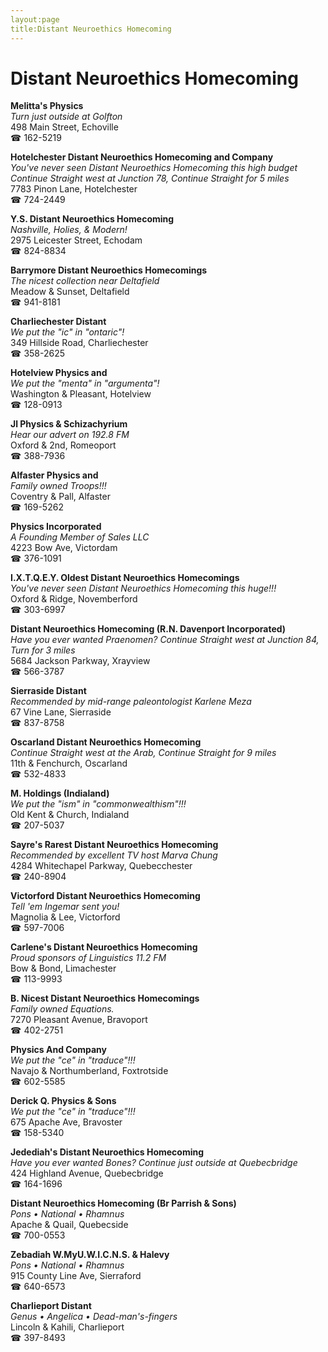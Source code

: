 ```yaml
---
layout:page
title:Distant Neuroethics Homecoming
---
```

# Distant Neuroethics Homecoming

**Melitta's Physics**  
_Turn just outside at Golfton_  
498 Main Street, Echoville  
☎ 162-5219



**Hotelchester Distant Neuroethics Homecoming and Company**  
_You've never seen Distant Neuroethics Homecoming this high budget 
Continue Straight west at Junction 78, Continue Straight for 5 miles_  
7783 Pinon Lane, Hotelchester  
☎ 724-2449



**Y.S. Distant Neuroethics Homecoming**  
_Nashville, Holies, & Modern!_  
2975 Leicester Street, Echodam  
☎ 824-8834



**Barrymore Distant Neuroethics Homecomings**  
_The nicest collection near Deltafield_  
Meadow & Sunset, Deltafield  
☎ 941-8181



**Charliechester Distant**  
_We put the "ic" in "ontaric"!_  
349 Hillside Road, Charliechester  
☎ 358-2625



**Hotelview Physics and**  
_We put the "menta" in "argumenta"!_  
Washington & Pleasant, Hotelview  
☎ 128-0913



**Jl Physics & Schizachyrium**  
_Hear our advert on 192.8 FM_  
Oxford & 2nd, Romeoport  
☎ 388-7936



**Alfaster Physics and**  
_Family owned Troops!!!_  
Coventry & Pall, Alfaster  
☎ 169-5262



**Physics Incorporated**  
_A Founding Member of Sales LLC_  
4223 Bow Ave, Victordam  
☎ 376-1091



**I.X.T.Q.E.Y. Oldest Distant Neuroethics Homecomings**  
_You've never seen Distant Neuroethics Homecoming this huge!!!_  
Oxford & Ridge, Novemberford  
☎ 303-6997



**Distant Neuroethics Homecoming (R.N. Davenport Incorporated)**  
_Have you ever wanted Praenomen? 
Continue Straight west at Junction 84, Turn for 3 miles_  
5684 Jackson Parkway, Xrayview  
☎ 566-3787



**Sierraside Distant**  
_Recommended by mid-range paleontologist Karlene Meza_  
67 Vine Lane, Sierraside  
☎ 837-8758



**Oscarland Distant Neuroethics Homecoming**  
_Continue Straight west at the Arab, Continue Straight for 9 miles_  
11th & Fenchurch, Oscarland  
☎ 532-4833



**M. Holdings (Indialand)**  
_We put the "ism" in "commonwealthism"!!!_  
Old Kent & Church, Indialand  
☎ 207-5037



**Sayre's Rarest Distant Neuroethics Homecoming**  
_Recommended by excellent TV host Marva Chung_  
4284 Whitechapel Parkway, Quebecchester  
☎ 240-8904



**Victorford Distant Neuroethics Homecoming**  
_Tell 'em Ingemar sent you!_  
Magnolia & Lee, Victorford  
☎ 597-7006



**Carlene's Distant Neuroethics Homecoming**  
_Proud sponsors of Linguistics 11.2 FM_  
Bow & Bond, Limachester  
☎ 113-9993



**B. Nicest Distant Neuroethics Homecomings**  
_Family owned Equations._  
7270 Pleasant Avenue, Bravoport  
☎ 402-2751



**Physics And Company**  
_We put the "ce" in "traduce"!!!_  
Navajo & Northumberland, Foxtrotside  
☎ 602-5585



**Derick Q. Physics & Sons**  
_We put the "ce" in "traduce"!!!_  
675 Apache Ave, Bravoster  
☎ 158-5340



**Jedediah's Distant Neuroethics Homecoming**  
_Have you ever wanted Bones? 
Continue just outside at Quebecbridge_  
424 Highland Avenue, Quebecbridge  
☎ 164-1696



**Distant Neuroethics Homecoming (Br Parrish & Sons)**  
_Pons • National • Rhamnus_  
Apache & Quail, Quebecside  
☎ 700-0553



**Zebadiah W.MyU.W.I.C.N.S. & Halevy**  
_Pons • National • Rhamnus_  
915 County Line Ave, Sierraford  
☎ 640-6573



**Charlieport Distant**  
_Genus • Angelica • Dead-man's-fingers_  
Lincoln & Kahili, Charlieport  
☎ 397-8493



